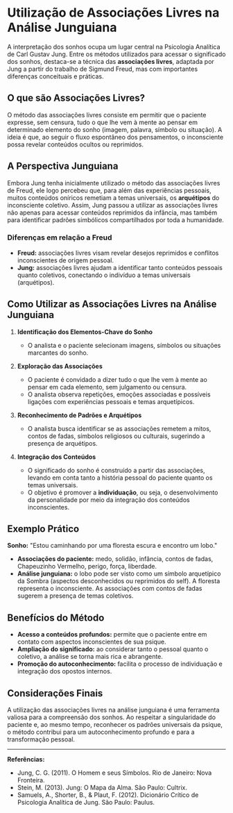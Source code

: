 
# Utilização de Associações Livres na Análise Junguiana

A interpretação dos sonhos ocupa um lugar central na Psicologia Analítica de Carl Gustav Jung. Entre os métodos utilizados para acessar o significado dos sonhos, destaca-se a técnica das **associações livres**, adaptada por Jung a partir do trabalho de Sigmund Freud, mas com importantes diferenças conceituais e práticas.

## O que são Associações Livres?

O método das associações livres consiste em permitir que o paciente expresse, sem censura, tudo o que lhe vem à mente ao pensar em determinado elemento do sonho (imagem, palavra, símbolo ou situação). A ideia é que, ao seguir o fluxo espontâneo dos pensamentos, o inconsciente possa revelar conteúdos ocultos ou reprimidos.

## A Perspectiva Junguiana

Embora Jung tenha inicialmente utilizado o método das associações livres de Freud, ele logo percebeu que, para além das experiências pessoais, muitos conteúdos oníricos remetiam a temas universais, os **arquétipos** do inconsciente coletivo. Assim, Jung passou a utilizar as associações livres não apenas para acessar conteúdos reprimidos da infância, mas também para identificar padrões simbólicos compartilhados por toda a humanidade.

### Diferenças em relação a Freud

- **Freud:** associações livres visam revelar desejos reprimidos e conflitos inconscientes de origem pessoal.
- **Jung:** associações livres ajudam a identificar tanto conteúdos pessoais quanto coletivos, conectando o indivíduo a temas universais (arquétipos).

## Como Utilizar as Associações Livres na Análise Junguiana

1. **Identificação dos Elementos-Chave do Sonho**
   - O analista e o paciente selecionam imagens, símbolos ou situações marcantes do sonho.

2. **Exploração das Associações**
   - O paciente é convidado a dizer tudo o que lhe vem à mente ao pensar em cada elemento, sem julgamento ou censura.
   - O analista observa repetições, emoções associadas e possíveis ligações com experiências pessoais e temas arquetípicos.

3. **Reconhecimento de Padrões e Arquétipos**
   - O analista busca identificar se as associações remetem a mitos, contos de fadas, símbolos religiosos ou culturais, sugerindo a presença de arquétipos.

4. **Integração dos Conteúdos**
   - O significado do sonho é construído a partir das associações, levando em conta tanto a história pessoal do paciente quanto os temas universais.
   - O objetivo é promover a **individuação**, ou seja, o desenvolvimento da personalidade por meio da integração dos conteúdos inconscientes.

## Exemplo Prático

**Sonho:** "Estou caminhando por uma floresta escura e encontro um lobo."

- **Associações do paciente:** medo, solidão, infância, contos de fadas, Chapeuzinho Vermelho, perigo, força, liberdade.
- **Análise junguiana:** o lobo pode ser visto como um símbolo arquetípico da Sombra (aspectos desconhecidos ou reprimidos do self). A floresta representa o inconsciente. As associações com contos de fadas sugerem a presença de temas coletivos.

## Benefícios do Método

- **Acesso a conteúdos profundos:** permite que o paciente entre em contato com aspectos inconscientes de sua psique.
- **Ampliação do significado:** ao considerar tanto o pessoal quanto o coletivo, a análise se torna mais rica e abrangente.
- **Promoção do autoconhecimento:** facilita o processo de individuação e integração dos opostos internos.

## Considerações Finais

A utilização das associações livres na análise junguiana é uma ferramenta valiosa para a compreensão dos sonhos. Ao respeitar a singularidade do paciente e, ao mesmo tempo, reconhecer os padrões universais da psique, o método contribui para um autoconhecimento profundo e para a transformação pessoal.

---
**Referências:**
- Jung, C. G. (2011). O Homem e seus Símbolos. Rio de Janeiro: Nova Fronteira.
- Stein, M. (2013). Jung: O Mapa da Alma. São Paulo: Cultrix.
- Samuels, A., Shorter, B., & Plaut, F. (2012). Dicionário Crítico de Psicologia Analítica de Jung. São Paulo: Paulus.
```
